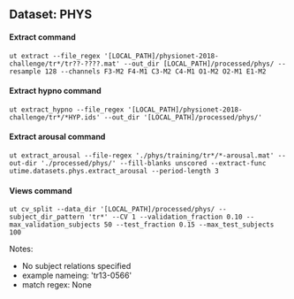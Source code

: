 ## Dataset: PHYS

#### Extract command
```
ut extract --file_regex '[LOCAL_PATH]/physionet-2018-challenge/tr*/tr??-????.mat' --out_dir [LOCAL_PATH]/processed/phys/ --resample 128 --channels F3-M2 F4-M1 C3-M2 C4-M1 O1-M2 O2-M1 E1-M2
```

#### Extract hypno command
```
ut extract_hypno --file_regex '[LOCAL_PATH]/physionet-2018-challenge/tr*/*HYP.ids' --out_dir '[LOCAL_PATH]/processed/phys/'
```

#### Extract arousal command
```
ut extract_arousal --file-regex './phys/training/tr*/*-arousal.mat' --out-dir './processed/phys/' --fill-blanks unscored --extract-func utime.datasets.phys.extract_arousal --period-length 3
```

#### Views command
```
ut cv_split --data_dir '[LOCAL_PATH]/processed/phys/ --subject_dir_pattern 'tr*' --CV 1 --validation_fraction 0.10 --max_validation_subjects 50 --test_fraction 0.15 --max_test_subjects 100
```

Notes:
- No subject relations specified
- example nameing: 'tr13-0566'
- match regex: None
